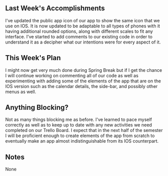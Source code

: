 ## Last Week's Accomplishments

I've updated the public app icon of our app to show the same icon that we use on IOS. It is now updated
to be adaptable to all types of phones with it having additional rounded options, along with different
scales to fit any interface. I've started to add comments to our existing code in order to understand
it as a decipher what our intentions were for every aspect of it.

## This Week's Plan

I might now get very much done during Spring Break but if I get the chance I will continue working on
commenting all of our code as well as experimenting with adding some of the elements of the app that
are on the IOS version such as the calendar details, the side-bar, and possibly other menus as well.

## Anything Blocking?

Not as many things blocking me as before. I've learned to pace myself correctly as well as to keep up 
to date with any new activities we need completed on our Trello Board. I expect that in the next half 
of the semester I will be proficient enough to create elements of the app from scratch to eventually
make an app almost indistinguishable from its IOS counterpart.

## Notes

None
